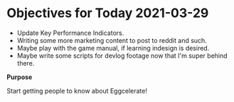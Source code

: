 # Objectives for Today 2021-03-29

- Update Key Performance Indicators.
- Writing some more marketing content to post to reddit and such.
- Maybe play with the game manual, if learning indesign is desired.
- Maybe write some scripts for devlog footage now that I'm super behind there.

**Purpose**

Start getting people to know about Eggcelerate!
